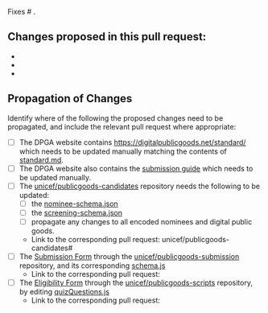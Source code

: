 
Fixes # .

## Changes proposed in this pull request:
- 
-
-

## Propagation of Changes

Identify where of the following the proposed changes need to be propagated, and include the relevant pull request where appropriate:

- [ ] The DPGA website contains https://digitalpublicgoods.net/standard/ which needs to be updated manually matching the contents of [standard.md](https://github.com/DPGAlliance/DPG-Standard/blob/master/standard.md).
- [ ] The DPGA website also contains the [submission guide](https://digitalpublicgoods.net/submission-guide/) which needs to be updated manually.
- [ ] The [unicef/publicgoods-candidates](https://github.com/unicef/publicgoods-candidates) repository needs the following to be updated:
    - [ ] the [nominee-schema.json](https://github.com/unicef/publicgoods-candidates/blob/master/nominee-schema.json)
    - [ ] the [screening-schema.json](https://github.com/unicef/publicgoods-candidates/blob/master/screening-schema.json)
    - [ ] propagate any changes to all encoded nominees and digital public goods.
    - Link to the corresponding pull request: unicef/publicgoods-candidates#
- [ ] The [Submission Form](https://digitalpublicgoods.net/submission) through the [unicef/publicgoods-submission](https://github.com/unicef/publicgoods-submission) repository, and its corresponding [schema.js](https://github.com/lacabra/submission-digitalpublicgoods/blob/master/schemas/schema.js)
    - Link to the corresponding pull request:
- [ ] The [Eligibility Form](https://digitalpublicgoods.net/eligibility/) through the [unicef/publicgoods-scripts](https://github.com/unicef/publicgoods-submission) repository, by editing [quizQuestions.js](https://github.com/unicef/publicgoods-scripts/blob/master/packages/eligibility/src/api/quizQuestions.js)
    - Link to the corresponding pull request:
